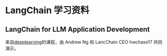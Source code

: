 # LangChain 学习资料

## LangChain for LLM Application Development

来自[deeplearning](https://learn.deeplearning.ai/langchain/lesson/1/introduction)的课程，由 Andrew Ng 和 LancChain CEO hwchase17 共同演示。
